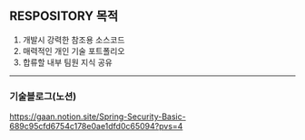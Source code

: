 ## RESPOSITORY 목적

1. 개발시 강력한 참조용 소스코드
2. 매력적인 개인 기술 포트폴리오
3. 합류할 내부 팀원 지식 공유

---

### 기술블로그(노션)

https://gaan.notion.site/Spring-Security-Basic-689c95cfd6754c178e0ae1dfd0c65094?pvs=4
